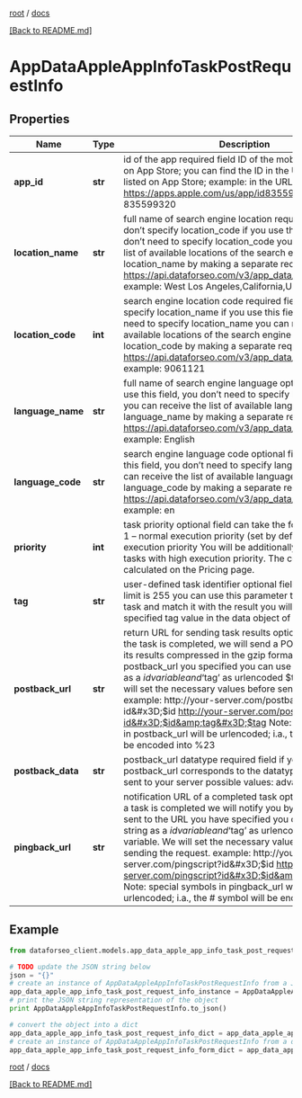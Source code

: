 [root](./../ "root") / [docs](./ "docs")

[[Back to README.md]](./../README.md "[Back to README.md]")

# AppDataAppleAppInfoTaskPostRequestInfo

## Properties

Name | Type | Description | Notes
------------ | ------------- | ------------- | -------------
**app_id** | **str** | id of the app required field ID of the mobile application on App Store; you can find the ID in the URL of every app listed on App Store; example: in the URL https://apps.apple.com/us/app/id835599320 the id is 835599320 | [optional]
**location_name** | **str** | full name of search engine location required field if you don’t specify location_code if you use this field, you don’t need to specify location_code you can receive the list of available locations of the search engine with their location_name by making a separate request to https://api.dataforseo.com/v3/app_data/apple/locations example: West Los Angeles,California,United States | [optional]
**location_code** | **int** | search engine location code required field if you don’t specify location_name if you use this field, you don’t need to specify location_name you can receive the list of available locations of the search engine with their location_code by making a separate request to https://api.dataforseo.com/v3/app_data/apple/locations example: 9061121 | [optional]
**language_name** | **str** | full name of search engine language optional field if you use this field, you don’t need to specify language_code you can receive the list of available languages with language_name by making a separate request to https://api.dataforseo.com/v3/app_data/apple/languages example: English | [optional]
**language_code** | **str** | search engine language code optional field if you use this field, you don’t need to specify language_name you can receive the list of available languages with their language_code by making a separate request to https://api.dataforseo.com/v3/app_data/apple/languages example: en | [optional]
**priority** | **int** | task priority optional field can take the following values: 1 – normal execution priority (set by default) 2 – high execution priority  You will be additionally charged for the tasks with high execution priority. The cost can be calculated on the Pricing page. | [optional]
**tag** | **str** | user-defined task identifier optional field the character limit is 255 you can use this parameter to identify the task and match it with the result you will find the specified tag value in the data object of the response | [optional]
**postback_url** | **str** | return URL for sending task results optional field once the task is completed, we will send a POST request with its results compressed in the gzip format to the postback_url you specified you can use the ‘$id’ string as a $id variable and ‘$tag’ as urlencoded $tag variable. We will set the necessary values before sending the request. example: http://your-server.com/postbackscript?id&#x3D;$id http://your-server.com/postbackscript?id&#x3D;$id&amp;tag&#x3D;$tag Note: special symbols in postback_url will be urlencoded; i.a., the # symbol will be encoded into %23 | [optional]
**postback_data** | **str** | postback_url datatype required field if you specify postback_url corresponds to the datatype that will be sent to your server possible values: advanced | [optional]
**pingback_url** | **str** | notification URL of a completed task optional field when a task is completed we will notify you by GET request sent to the URL you have specified you can use the ‘$id’ string as a $id variable and ‘$tag’ as urlencoded $tag variable. We will set the necessary values before sending the request. example: http://your-server.com/pingscript?id&#x3D;$id http://your-server.com/pingscript?id&#x3D;$id&amp;tag&#x3D;$tag Note: special symbols in pingback_url will be urlencoded; i.a., the # symbol will be encoded into %23 | [optional]

## Example

```python
from dataforseo_client.models.app_data_apple_app_info_task_post_request_info import AppDataAppleAppInfoTaskPostRequestInfo

# TODO update the JSON string below
json = "{}"
# create an instance of AppDataAppleAppInfoTaskPostRequestInfo from a JSON string
app_data_apple_app_info_task_post_request_info_instance = AppDataAppleAppInfoTaskPostRequestInfo.from_json(json)
# print the JSON string representation of the object
print AppDataAppleAppInfoTaskPostRequestInfo.to_json()

# convert the object into a dict
app_data_apple_app_info_task_post_request_info_dict = app_data_apple_app_info_task_post_request_info_instance.to_dict()
# create an instance of AppDataAppleAppInfoTaskPostRequestInfo from a dict
app_data_apple_app_info_task_post_request_info_form_dict = app_data_apple_app_info_task_post_request_info.from_dict(app_data_apple_app_info_task_post_request_info_dict)
```

  

[root](./../ "root") / [docs](./ "docs")

[[Back to README.md]](./../README.md "[Back to README.md]")